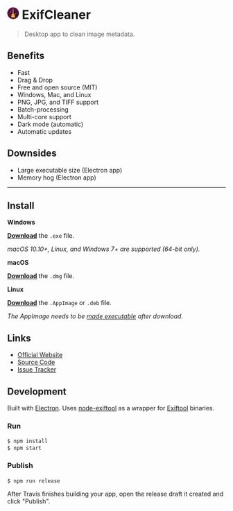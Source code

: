 # <img src="static/icon.png" height=27 alt="ExifCleaner Logo"> ExifCleaner

>Desktop app to clean image metadata.

## Benefits

* Fast
* Drag & Drop
* Free and open source (MIT)
* Windows, Mac, and Linux
* PNG, JPG, and TIFF support
* Batch-processing
* Multi-core support
* Dark mode (automatic)
* Automatic updates

## Downsides

* Large executable size (Electron app)
* Memory hog (Electron app)

---

## Install

**Windows**

[**Download**](https://github.com/szTheory/exifcleaner/releases/latest) the `.exe` file.

*macOS 10.10+, Linux, and Windows 7+ are supported (64-bit only).*

**macOS**

[**Download**](https://github.com/szTheory/exifcleaner/releases/latest) the `.dmg` file.

**Linux**

[**Download**](https://github.com/szTheory/exifcleaner/releases/latest) the `.AppImage` or `.deb` file.

*The AppImage needs to be [made executable](http://discourse.appimage.org/t/how-to-make-an-appimage-executable/80) after download.*


## Links

* [Official Website](https://exifcleaner.com)
* [Source Code](https://github.com/szTheory/exifcleaner/issues)
* [Issue Tracker](https://github.com/szTheory/exifcleaner/issues)

## Development

Built with [Electron](https://electronjs.org). Uses [node-exiftool](https://www.npmjs.com/package/node-exiftool) as a wrapper for [Exiftool](https://exiftool.org/) binaries.

### Run

```
$ npm install
$ npm start
```

### Publish

```
$ npm run release
```

After Travis finishes building your app, open the release draft it created and click "Publish".
